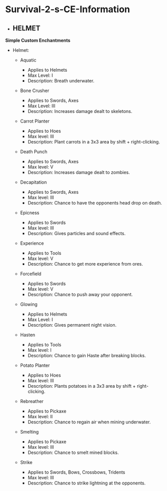# Survival-2-s-CE-Information

- HELMET
  -
 **Simple Custom Enchantments**
 - Helmet:

   - Aquatic 
     - Applies to Helmets
     - Max Level: I
     - Description: Breath underwater.
      
   - Bone Crusher
     - Applies to Swords, Axes
     - Max Level: III
     - Description: Increases damage dealt to skeletons.

   - Carrot Planter
     - Applies to Hoes
     - Max level: III
     - Description: Plant carrots in a 3x3 area by shift + right-clicking.

   - Death Punch
     - Applies to Swords, Axes
     - Max level: V
     - Description: Increases damage dealt to zombies.

   - Decapitation
     - Applies to Swords, Axes
     - Max level: III
     - Description: Chance to have the opponents head drop on death.

   - Epicness
     - Applies to Swords
     - Max level: III
     - Description: Gives particles and sound effects.

   - Experience
     - Applies to Tools
     - Max level: V
     - Description: Chance to get more experience from ores.

   - Forcefield
     - Applies to Swords
     - Max level: V
     - Description: Chance to push away your opponent.

   - Glowing
     - Applies to Helmets
     - Max Level: I
     - Description: Gives permanent night vision.

   - Hasten
     - Applies to Tools
     - Max level: I
     - Description: Chance to gain Haste after breaking blocks.

   - Potato Planter
     - Applies to Hoes
     - Max level: III
     - Description: Plants potatoes in a 3x3 area by shift + right-clicking.

   - Rebreather
     - Applies to Pickaxe
     - Max level: II
     - Description: Chance to regain air when mining underwater.

   - Smelting
     - Applies to Pickaxe
     - Max level: III
     - Description: Chance to smelt mined blocks.

   - Strike
      - Applies to Swords, Bows, Crossbows, Tridents
      - Max level: III
      - Description: Chance to strike lightning at the opponents.

